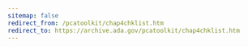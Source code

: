 ```yaml
---
sitemap: false 
redirect_from: /pcatoolkit/chap4chklist.htm 
redirect_to: https://archive.ada.gov/pcatoolkit/chap4chklist.htm 
---
```

